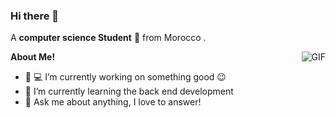### Hi there 👋

A **computer science Student** 🚀 from Morocco .

  <img align="right" alt="GIF" src="https://i.pinimg.com/originals/e4/26/70/e426702edf874b181aced1e2fa5c6cde.gif" />

**About Me!**

- 👨 💻 I’m currently working on something good 😉
- 🌱 I’m currently learning the back end development
- 💬 Ask me about anything, I love to answer!


